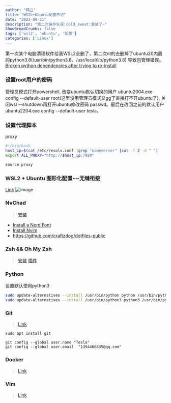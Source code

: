 ```yaml
---
author: "韩立"
title: "WS2L+Ubuntu配置日记"
date: "2022-09-21"
description: "第二次操作失误:cold_sweat:重装了~"
ShowBreadCrumbs: false
tags: ['wsl2', 'ubuntu', '配置']
categories: ['Linux']
---
```


第一次某个电脑清理软件给我WSL2全删了，第二次nt的去删掉了ubuntu20内置的python3.8(/usr/bin/python3.8、/usr/local/lib/python3.8) 导致包管理错误。[Broken python dependencies after trying to re-install](https://askubuntu.com/questions/1065556/broken-python-dependencies-after-trying-to-re-install)

### 设置root用户的密码
管理员模式打开powershell, 改变ubuntu默认切换的用户  ubuntu2004.exe config --default-user root(这里没用管理员模式又gg了直接打不开ubuntu了), 关闭wsl --shutdown再打开ubuntu修改密码 passwd。最后在改回之前的默认用户ubuntu2204.exe config --default-user tesla。

### 设置代理脚本
proxy
```bash
#!/bin/bash
host_ip=$(cat /etc/resolv.conf |grep "nameserver" |cut -f 2 -d " ")
export ALL_PROXY="http://$host_ip:7980"
```
	source proxy
### WSL2 + Ubuntu 图形化配置~~无缝衔接
[Link](https://cs-learning-every-day.github.io/docs/cs/tools/wsl/gui/)
![image](https://cdn.staticaly.com/gh/XmchxUp/cloudimg@master/20220921/image.3demx18juhy0.webp)

### NvChad
> [安装](https://nvchad.com/quickstart/install#pre-requisites)
- [Install a Nerd Font](https://learn.microsoft.com/en-us/windows/terminal/tutorials/custom-prompt-setup#install-a-nerd-font)
- [Install Nvim](https://github.com/neovim/neovim/wiki/Installing-Neovim)
- https://github.com/craftzdog/dotfiles-public

### Zsh && Oh My Zsh
> [安装](https://zhuanlan.zhihu.com/p/58073103) [插件](https://zhuanlan.zhihu.com/p/61447507)

### Python
设置默认使用python3
```bash
sudo update-alternatives --install /usr/bin/python python /usr/bin/python3.10 1
sudo update-alternatives --install /usr/bin/python3 python3 /usr/bin/python3.10 1
```
### Git
> [Link](https://cs-learning-every-day.github.io/docs/cs/tools/git/#%e5%a4%9a%e5%8f%b0%e7%94%b5%e8%84%91%e4%bd%bf%e7%94%a8%e4%b8%80%e4%b8%aassh-key)
```shell
sudo apt install git

git config --global user.name "Tesla"
git config --global user.email  "1394466835@qq.com"

```
### Docker
> [Link](https://cs-learning-every-day.github.io/docs/cs/tools/wsl/#wsl%E5%AE%89%E8%A3%85dcoerk)

### Vim
> [Link](https://github.com/archibate/vimrc)